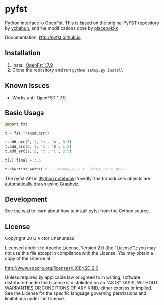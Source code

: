 # pyfst
Python interface to [OpenFst](https://openfst.org).
This is based on the original PyFST repository by [vchahun](https://github.com/vchahun/pyfst), and the modifications done by [placebokkk](https://github.com/placebokkk/pyfst)

Documentation: http://pyfst.github.io

## Installation
1. Install [OpenFst 1.7.9](https://openfst.org)
2. Clone the repository and run `python setup.py install`

## Known Issues
- Works until OpenFST 1.7.9

## Basic Usage
```python
import fst

t = fst.Transducer()

t.add_arc(0, 1, 'a', 'A', 0.5)
t.add_arc(0, 1, 'b', 'B', 1.5)
t.add_arc(1, 2, 'c', 'C', 2.5)

t[2].final = 3.5

t.shortest_path() # 2 -(a:A/0.5)-> 1 -(c:C/2.5)-> 0/3.5 
```

The pyfst API is [IPython notebook](http://ipython.org/ipython-doc/dev/interactive/htmlnotebook.html)-friendly: the transducers objects are [automatically drawn](http://nbviewer.ipython.org/3835477/) using [Graphviz](http://www.graphviz.org).

## Development

See [the wiki](https://github.com/vchahun/pyfst/wiki/Contributing) to learn about how to install pyfst from the Cython source.

## License

Copyright 2013 Victor Chahuneau

Licensed under the Apache License, Version 2.0 (the "License");
you may not use this file except in compliance with the License.
You may obtain a copy of the License at

http://www.apache.org/licenses/LICENSE-2.0

Unless required by applicable law or agreed to in writing, software
distributed under the License is distributed on an "AS IS" BASIS,
WITHOUT WARRANTIES OR CONDITIONS OF ANY KIND, either express or implied.
See the License for the specific language governing permissions and
limitations under the License.
